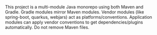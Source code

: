 <!-- Use this file to provide workspace-specific custom instructions to Copilot. For more details, visit https://code.visualstudio.com/docs/copilot/copilot-customization#_use-a-githubcopilotinstructionsmd-file -->

This project is a multi-module Java monorepo using both Maven and Gradle. Gradle modules mirror Maven modules. Vendor modules (like spring-boot, quarkus, webjars) act as platforms/conventions. Application modules can apply vendor conventions to get dependencies/plugins automatically. Do not remove Maven files.
